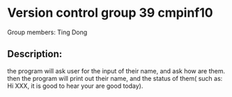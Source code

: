 # Version control group 39 cmpinf10
Group members: Ting Dong 

## Description:
the program will ask user for the input of their name, and ask how are them.
then the program will print out their name, and the status of them( such as: Hi XXX, it is good to hear your are good today).
